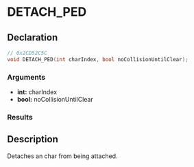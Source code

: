 # DETACH_PED

## Declaration
```cpp
// 0x2CD52C5C
void DETACH_PED(int charIndex, bool noCollisionUntilClear);
```

### Arguments
- **int:** charIndex
- **bool:** noCollisionUntilClear

### Results

## Description
Detaches an char from being attached.